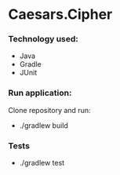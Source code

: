 # Caesars.Cipher

### Technology used: 
 - Java
 - Gradle 
- JUnit 
 
### Run application: 
Clone repository and run: 
- ./gradlew build

### Tests
- ./gradlew test